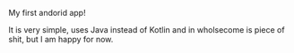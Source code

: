 My first andorid app!

It is very simple, uses Java instead of Kotlin and in wholsecome is piece of shit, but I am happy for now.
